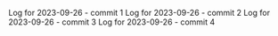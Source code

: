 Log for 2023-09-26 - commit 1
Log for 2023-09-26 - commit 2
Log for 2023-09-26 - commit 3
Log for 2023-09-26 - commit 4

